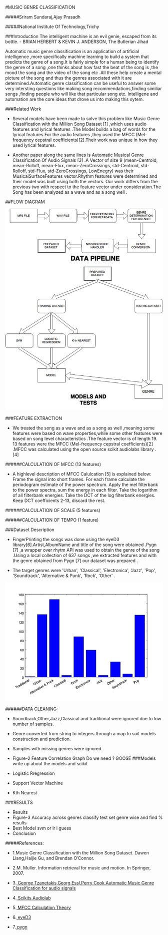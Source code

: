#MUSIC GENRE CLASSIFICATION 



#####Sriram Sundaraj,Ajay Prasadh 

#####National Institute Of Technology,Trichy

###Introduction
	The intelligent machine is an evil genie, escaped from its bottle.
										-	BRIAN HERBERT & KEVIN J. ANDERSON, The Butlerian Jihad

Automatic music genre classification is an  application of artificial intelligence ,more specifically machine learning to build a system that predicts the genre of a song.It is fairly simple for a human being to identify the genre of a song ,one thinks about how fast the beat of the song is ,the mood the song and the video of the song etc .All these help create a mental picture of the song and  thus the genres associated with it are determined.Automatic genre classification can be useful to answer some very intersting questions like  making song recommendations,finding similiar songs ,finding people who will like that particular song etc.
	Intelligene and automation are the core ideas that drove us into making this sytem.

###Related Work

* Several models have been made to solve this problem like Music Genre Classification with the Million Song Dataset [1] ,which uses audio features and lyrical features .The Model builds a bag of words for the lyrical features.For the audio features ,they used the MFCC (Mel-frequency cepstral coefficients)[2].Their work was unique in how they used lyrical features.

* Another paper along the same lines is Automatic Musical Genre Classification Of Audio Signals [3] .A   Vector of size 9  (mean-Centroid, mean-Rolloff, mean-Flux, mean-ZeroCrossings, std-Centroid, std-Rolloff, std-Flux, std-ZeroCrossings, LowEnegry) was their MusicalSurfaceFeatures  vector.Rhythm features were determined and their model was built using both the vectors.
	Our work differs from the previous two with respect to the feature vector under consideration.The Song has been analyzed as a wave and as a song well .


##FLOW DIAGRAM

![Flow Diagram](flow.png "FLOW DIAGRAM")

###FEATURE EXTRACTION
* We treated the song as a wave and as a song as well ,meaning  some features were based on wave properties,while some other features were based on song level characteristics .The feature vector is of length 19. 13 features were the MFCC (Mel-frequency cepstral coefficients)[2] .MFCC was calculated using the open source scikit audiolabs library . [4]

######CALCULATION OF MFCC  (13 features)
* A highlevel description of MFCC Calulcation [5] is explained below: 
 Frame the signal into short frames.
 For each frame calculate the periodogram estimate of the power spectrum.
 Apply the mel filterbank to the power spectra, sum the energy in each filter.
 Take the logarithm of all filterbank energies.
 Take the DCT of the log filterbank energies.
 Keep DCT coefficients 2-13, discard the rest.
	

######CALCULATION OF SCALE (5 features)




######CALCULATION OF TEMPO (1 feature)




###Dataset Description
* FingerPrinting the songs was done using the eyeD3 library[6].Artist,AlbumName and title of the song were obtained .Pygn [7] ,a wrapper over rhytm API was used to obtain the genre of the song .Using a local collection of 637 songs ,we extracted features and with the genre obtained from Pygn [7] our dataset was prepared .

* The target genres were 'Urban', 'Classical', 'Electronica', 'Jazz', 'Pop', 'Soundtrack', 'Alternative & Punk', 'Rock', 'Other' .
	

![alt text](figure.jpg "Bargraph of the dataset")
	

######DATA CLEANING:
* Soundtrack,Other,Jazz,Classical and traditional were ignored due to low number of samples.
* Genre converted from string to integers through a map to suit models construction and prediction.
* Samples with missing genres were ignored.
 






* Figure-2 Feature Correlation Graph Do we need ? GOOSE
###Models           
write up about the models and scikit
* Logistic Rregression          
* Support Vector Machine		
* Kth Nearest						


###RESULTS
* Results
* Figure-3 Accuracy across genres  classify test set genre wise and find % results
* Best Model svm or lr i guess 
* Conclusion





#####References:
* 1.Music Genre Classification with the Million Song Dataset. Dawen Liang,Haijie Gu, and Brendan O’Connor.

* 2.M. Muller. Information retrieval for music and motion. In Springer, 2007.

* 3.[ George Tzanetakis,Georg Essl,Perry Cook.Automatic Music Genre Classification for audio signals ](http://ismir2001.ismir.net/pdf/tzanetakis.pdf)

* 4.[ Scikits Audiolab ](https://pypi.python.org/pypi/scikits.audiolab/)

* 5.[ MFCC Calculation Theory ](http://www.practicalcryptography.com/miscellaneous/machine-learning/guide-mel-frequency-cepstral-coefficients-mfccs/)

* 6.[ eyeD3 ](https://pypi.python.org/pypi/eyeD3)

* 7.[ pygn ](https://github.com/cweichen/pygn)

